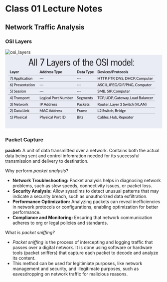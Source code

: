 # Class 01 Lecture Notes

## Network Traffic Analysis

### OSI Layers

![osi_layers](https://codefellows.github.io/ops-301-guide/curriculum/class-01/slides/assets/01_06.png)
![osi2](../../images/osi_layers.png)

### Packet Capture

**packet:** A unit of data transmitted over a network. Contains both the actual data being sent and control infomration needed for its successful transmission and delivery to destination.

Why perform _packet analysis_?

- **Network Troubleshooting:** Packet analysis helps in diagnosing network problems, such as slow speeds, connectivity issues, or packet loss.
- **Security Analysis:** Allow sysadims to detect unusual patterns that may indicate a security breach, such as unauthorized data exfiltration.
- **Performance Optimization:** Analyzing packets can reveal inefficiencies in network protocols or configurations, enabling optimization for better performance.
- **Compliance and Monitoring:** Ensuring that network communication adheres to org or legal policies and standards.

What is _packet sniffing?_

- _Packet sniffing_ is the process of intercepting and logging traffic that passes over a digital network. It is done using software or hardware tools (packet sniffers) that capture each packet to decode and analyze its content.
- This method can be used for legitimiate purposes, like network management and security, and illegitimate purposes, such as eavesdropping on network traffic for malicious reasons.
